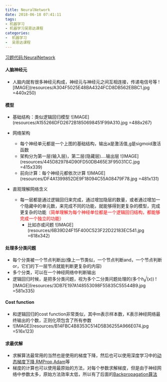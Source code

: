 ```yaml
---
title: NeuralNetwork
date: 2018-06-18 07:41:11
tags: 
- 机器学习
- 机器学习吴恩达课程
categories: 
-  机器学习
-  吴恩达课程
---
```


[习题代码:NeuralNetwork](https://github.com/yuancl/ml-algorithm/tree/master/exe4-NeuralNetwork)

#### 人脑神经元
- 人脑内就有很多神经元构成，神经元与神经元之间互相连接，传递电信号等
  ![IMAGE](resources/A304F5025E48BA4324FCD8DB562EBBC1.jpg =440x250)

#### 模型
- 基础结构：类似逻辑回归模型
  ![IMAGE](resources/A155266DFD2672B1850698451F99A310.jpg =488x267)
- 网络架构
  - 每个神经单元都是一个上图的基础结构，输出a是激活值,g是sigmoid激活函数
  - 架构分为第一层(输入层)，第二层(隐藏层)....输出层
  ![IMAGE](resources/445D829784D90FD50DB465E3F95031CC.jpg =415x339)
  - 前向计算：每个神经元都依次计算
  ![IMAGE](resources/DF4A1399852DE9F18094C55A08479F78.jpg =481x131)

- 直观理解网络含义
  - 每一层都是通过逻辑回归来完成，通过增加隐层的数量，或者通过增加一个隐藏中的单元数，来完成不同的功能，就能够得到更复杂的模型，完成更复杂的功能<font color='red'>（简单理解为每个神经单位都是一个逻辑回归结构，都能够完成一个独立的功能）</font>
    - 比如亦或问题
      ![IMAGE](resources/6B39D24F15F400C523F22D22183EC541.jpg =618x342)

#### 处理多分类问题
- 每个分类被一个节点判断出(像上一节类似，一个节点判断and，一个节点判断or，它们的下一层节点就能判断更复杂的内容)
- 多个分类，可以在一个神经网络中判断输出
- 逻辑回归时候，是把多分类问题，视为多个二分类问题处理的(多个$h_\theta^i(x)$)
![IMAGE](resources/3DB7E197A148553098F55835C55544B9.jpg =581x335)

#### Cost function
- 和逻辑回归的cost function非常类似，其中m表示样本数，K表示神经网络最终输出的个数，正则化项包含了所有参数
- ![IMAGE](resources/B14FBC4B8353C514D5B36255A966E074.jpg =516x123)

#### 求最优解
- 求解算法最常用的当然也是使用的梯度下降，然后也可以使用深度学习中的[动态梯度下降,RMProp,Adam](https://yuancl.github.io/2018/09/10/dl/%E7%AC%AC%E4%BA%8C%E9%97%A8%E8%AF%BE-%E7%AC%AC%E4%BA%8C%E5%91%A8/)等
- 梯度的计算也可以使用最原始的方法，对每个参数求解梯度，但是由于神经网络中参数太多，原始方法效率太低，所以有了后面的[Backpropagation算法](https://yuancl.github.io/2018/06/20/ml/Backpropagation/)